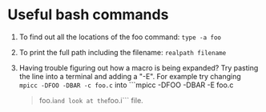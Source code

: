 # Useful bash commands

1. To find out all the locations of the foo command:
```type -a foo```

2. To print the full path including the filename:
   ```realpath filename```

3. Having trouble figuring out how a macro is being expanded?  Try
    pasting the line into a terminal and adding a "-E". For example try
    changing ```mpicc -DFOO -DBAR -c foo.c``` into ```mpicc -DFOO -DBAR -E foo.c
    > foo.i``` and look at the ```foo.i``` file.
